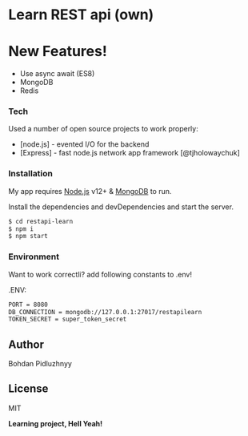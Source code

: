 # Learn REST api (own)

# New Features!

  - Use async await (ES8)
  - MongoDB
  - Redis

### Tech

Used a number of open source projects to work properly:

* [node.js] - evented I/O for the backend
* [Express] - fast node.js network app framework [@tjholowaychuk]

### Installation

My app requires [Node.js](https://nodejs.org/) v12+ & [MongoDB](https://www.mongodb.com/) to run.

Install the dependencies and devDependencies and start the server.

```sh
$ cd restapi-learn
$ npm i
$ npm start
```

### Environment

Want to work correctli? add following constants to .env!

.ENV:
```sh
PORT = 8080
DB_CONNECTION = mongodb://127.0.0.1:27017/restapilearn
TOKEN_SECRET = super_token_secret
```

## Author
Bohdan Pidluzhnyy

License
----

MIT

**Learning project, Hell Yeah!**
